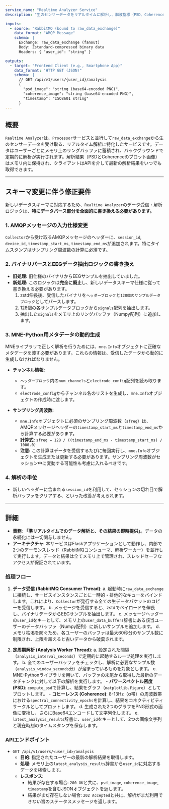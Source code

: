 ```yaml
---
service_name: "Realtime Analyzer Service"
description: "生のセンサーデータをリアルタイムに解析し、脳波指標（PSD、Coherence）を算出してAPI経由で提供するサービス。"

inputs:
  - source: "RabbitMQ (bound to raw_data_exchange)"
    data_format: "AMQP Message"
    schema: |
      Exchange: raw_data_exchange (fanout)
      Body: Zstandard-compressed binary data
      Headers: { "user_id": "string" }

outputs:
  - target: "Frontend Client (e.g., Smartphone App)"
    data_format: "HTTP GET (JSON)"
    schema: |
      // GET /api/v1/users/{user_id}/analysis
      {
        "psd_image": "string (base64-encoded PNG)",
        "coherence_image": "string (base64-encoded PNG)",
        "timestamp": "ISO8601 string"
      }
---
```


## 概要

`Realtime Analyzer`は、`Processor`サービスと並行して`raw_data_exchange`から生のセンサーデータを受け取る、リアルタイム解析に特化したサービスです。データはユーザーごとにメモリ上のリングバッファに蓄積され、バックグラウンドで定期的に解析が実行されます。解析結果（PSDとCoherenceのプロット画像）はメモリ内に保持され、クライアントはAPIを介して最新の解析結果をいつでも取得できます。

---

## スキーマ変更に伴う修正要件

新しいデータスキーマに対応するため、`Realtime Analyzer`のデータ受信・解析ロジックは、**特にデータパース部分を全面的に書き換える必要があります。**

### 1. AMQPメッセージの入力仕様変更

`Collector`から受け取るAMQPメッセージのヘッダーに、`session_id`, `device_id`, `timestamp_start_ms`, `timestamp_end_ms`が追加されます。特にタイムスタンプはサンプリング周波数の計算に必須です。

### 2. バイナリパースとEEGデータ抽出ロジックの書き換え

- **旧処理:** 旧仕様のバイナリからEEGサンプルを抽出していました。
- **新処理:** このロジックは**完全に廃止**し、新しいデータスキーマ仕様に従って書き換える必要があります。
  1.  zstd伸長後、受信したバイナリを`ヘッダーブロック`と`128個のサンプルデータブロック`としてパースします。
  2.  128個の各サンプルデータブロックから`signals`配列を抽出します。
  3.  抽出した`signals`をメモリ上のリングバッファ（Numpy配列）に追加します。

### 3. MNE-Python用メタデータの動的生成

MNEライブラリで正しく解析を行うためには、`mne.Info`オブジェクトに正確なメタデータを渡す必要があります。これらの情報は、受信したデータから動的に生成しなければなりません。

- **チャンネル情報:**
  - `ヘッダーブロック`内の`num_channels`と`electrode_config`配列を読み取ります。
  - `electrode_config`からチャンネル名のリストを生成し、`mne.Info`オブジェクトの作成時に渡します。

- **サンプリング周波数:**
  - `mne.Info`オブジェクトに必須のサンプリング周波数（`sfreq`）は、AMQPメッセージヘッダーの`timestamp_start_ms`と`timestamp_end_ms`から計算する必要があります。
  - **計算式:** `sfreq = 128 / ((timestamp_end_ms - timestamp_start_ms) / 1000.0)`
  - **注意:** この計算はデータを受信するたびに毎回実行し、`mne.Info`オブジェクトを生成または更新する必要があります。サンプリング周波数がセッション中に変動する可能性も考慮に入れるべきです。

### 4. 解析の単位

- 新しいヘッダーに含まれる`session_id`を利用して、セッションの切れ目で解析バッファをクリアする、といった改善が考えられます。

---

## 詳細

-   **責務**: **「準リアルタイムでのデータ解析と、その結果の即時提供」**。データの永続化には一切関与しません。
-   **アーキテクチャ**: 本サービスはFlaskアプリケーションとして動作し、内部で2つのデーモンスレッド（RabbitMQコンシューマ、解析ワーカー）を並行して実行します。データと結果は全てメモリ上で管理され、スレッドセーフなアクセスが保証されています。

### 処理フロー

1.  **データ受信 (RabbitMQ Consumer Thread)**:
    a.  起動時に`raw_data_exchange`に接続し、サービスインスタンスごとに一時的・排他的なキューをバインドします。これにより、`Collector`が発行する全ての生データパケットのコピーを受信します。
    b.  メッセージを受信すると、zstdでペイロードを伸長し、バイナリデータからEEGサンプルを抽出します。
    c.  メッセージヘッダーの`user_id`をキーとして、メモリ上の`user_data_buffers`辞書にある該当ユーザーのデータバッファ（Numpy配列）に新しいサンプルを追加します。
    d.  メモリ枯渇を防ぐため、各ユーザーのバッファは最大60秒分のサンプル数に制限され、上限を超えると古いデータから破棄されます。

2.  **定周期解析 (Analysis Worker Thread)**:
    a.  設定された間隔（`analysis_interval_seconds`）で定期的に起動するループ処理を実行します。
    b.  全てのユーザーバッファをチェックし、解析に必要なサンプル数（`analysis_window_seconds`分）が溜まっているものを対象とします。
    c.  MNE-Pythonライブラリを用いて、バッファの末尾から取得した最新のデータチャンクに対して以下の解析を実行します。
        -   **パワースペクトル密度 (PSD)**: `compute_psd`で計算し、結果をグラフ（`matplotlib.Figure`）としてプロットします。
        -   **コヒーレンス (Coherence)**: 8-13Hz（α帯）の周波数帯における`spectral_connectivity_epochs`を計算し、結果をコネクティビティサークルとしてプロットします。
    d.  生成された2つのグラフをPNG形式の画像に変換し、さらにBase64エンコードして文字列化します。
    e.  `latest_analysis_results`辞書に、`user_id`をキーとして、2つの画像文字列と現在時刻のタイムスタンプを保存します。

### APIエンドポイント

-   `GET /api/v1/users/<user_id>/analysis`
    -   **目的**: 指定されたユーザーの最新の解析結果を取得します。
    -   **処理**: メモリ上の`latest_analysis_results`辞書から`user_id`に対応するデータを検索します。
    -   **レスポンス**:
        -   結果が存在する場合: `200 OK`と共に、`psd_image`, `coherence_image`, `timestamp`を含むJSONオブジェクトを返します。
        -   結果がまだ存在しない場合: `202 Accepted`と共に、解析がまだ利用できない旨のステータスメッセージを返します。